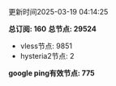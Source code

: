 更新时间2025-03-19 04:14:25

**总订阅: 160**
**总节点: 29524**
- vless节点: 9851
- hysteria2节点: 2

**google ping有效节点: 775**
